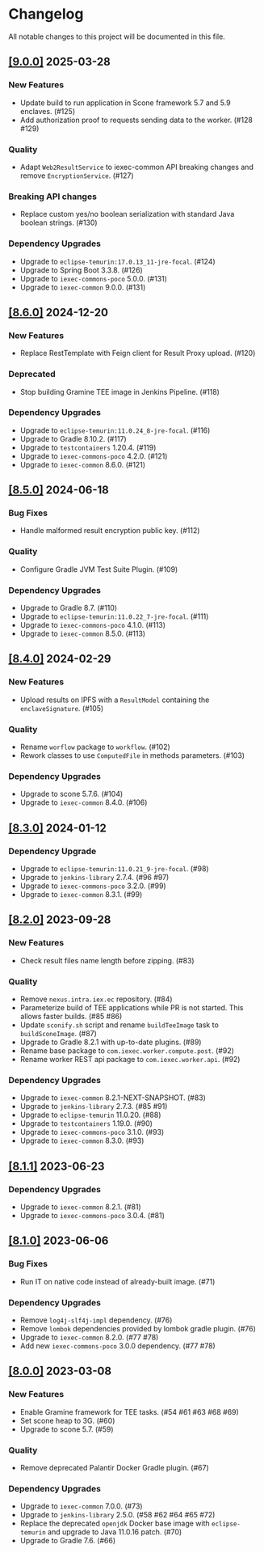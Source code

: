 # Changelog

All notable changes to this project will be documented in this file.

## [[9.0.0]](https://github.com/iExecBlockchainComputing/tee-worker-post-compute/releases/tag/v9.0.0) 2025-03-28

### New Features

- Update build to run application in Scone framework 5.7 and 5.9 enclaves. (#125)
- Add authorization proof to requests sending data to the worker. (#128 #129)

### Quality

- Adapt `Web2ResultService` to iexec-common API breaking changes and remove `EncryptionService`. (#127)

### Breaking API changes

- Replace custom yes/no boolean serialization with standard Java boolean strings. (#130)

### Dependency Upgrades

- Upgrade to `eclipse-temurin:17.0.13_11-jre-focal`. (#124)
- Upgrade to Spring Boot 3.3.8. (#126)
- Upgrade to `iexec-commons-poco` 5.0.0. (#131)
- Upgrade to `iexec-common` 9.0.0. (#131)

## [[8.6.0]](https://github.com/iExecBlockchainComputing/tee-worker-post-compute/releases/tag/v8.6.0) 2024-12-20

### New Features

- Replace RestTemplate with Feign client for Result Proxy upload. (#120)

### Deprecated

- Stop building Gramine TEE image in Jenkins Pipeline. (#118)

### Dependency Upgrades

- Upgrade to `eclipse-temurin:11.0.24_8-jre-focal`. (#116)
- Upgrade to Gradle 8.10.2. (#117)
- Upgrade to `testcontainers` 1.20.4. (#119)
- Upgrade to `iexec-commons-poco` 4.2.0. (#121)
- Upgrade to `iexec-common` 8.6.0. (#121)

## [[8.5.0]](https://github.com/iExecBlockchainComputing/tee-worker-post-compute/releases/tag/v8.5.0) 2024-06-18

### Bug Fixes

- Handle malformed result encryption public key. (#112)

### Quality

- Configure Gradle JVM Test Suite Plugin. (#109)

### Dependency Upgrades

- Upgrade to Gradle 8.7. (#110)
- Upgrade to `eclipse-temurin:11.0.22_7-jre-focal`. (#111)
- Upgrade to `iexec-commons-poco` 4.1.0. (#113)
- Upgrade to `iexec-common` 8.5.0. (#113)

## [[8.4.0]](https://github.com/iExecBlockchainComputing/tee-worker-post-compute/releases/tag/v8.4.0) 2024-02-29

### New Features

- Upload results on IPFS with a `ResultModel` containing the `enclaveSignature`. (#105)

### Quality

- Rename `worflow` package to `workflow`. (#102)
- Rework classes to use `ComputedFile` in methods parameters. (#103)

### Dependency Upgrades

- Upgrade to scone 5.7.6. (#104)
- Upgrade to `iexec-common` 8.4.0. (#106)

## [[8.3.0]](https://github.com/iExecBlockchainComputing/tee-worker-post-compute/releases/tag/v8.3.0) 2024-01-12

### Dependency Upgrade

- Upgrade to `eclipse-temurin:11.0.21_9-jre-focal`. (#98)
- Upgrade to `jenkins-library` 2.7.4. (#96 #97)
- Upgrade to `iexec-commons-poco` 3.2.0. (#99)
- Upgrade to `iexec-common` 8.3.1. (#99)

## [[8.2.0]](https://github.com/iExecBlockchainComputing/tee-worker-post-compute/releases/tag/v8.2.0) 2023-09-28

### New Features

- Check result files name length before zipping. (#83)

### Quality

- Remove `nexus.intra.iex.ec` repository. (#84)
- Parameterize build of TEE applications while PR is not started. This allows faster builds. (#85 #86)
- Update `sconify.sh` script and rename `buildTeeImage` task to `buildSconeImage`. (#87)
- Upgrade to Gradle 8.2.1 with up-to-date plugins. (#89)
- Rename base package to `com.iexec.worker.compute.post`. (#92)
- Rename worker REST api package to `com.iexec.worker.api`. (#92)

### Dependency Upgrades

- Upgrade to `iexec-common` 8.2.1-NEXT-SNAPSHOT. (#83)
- Upgrade to `jenkins-library` 2.7.3. (#85 #91)
- Upgrade to `eclipse-temurin` 11.0.20. (#88)
- Upgrade to `testcontainers` 1.19.0. (#90)
- Upgrade to `iexec-commons-poco` 3.1.0. (#93)
- Upgrade to `iexec-common` 8.3.0. (#93)

## [[8.1.1]](https://github.com/iExecBlockchainComputing/tee-worker-post-compute/releases/tag/v8.1.1) 2023-06-23

### Dependency Upgrades

- Upgrade to `iexec-common` 8.2.1. (#81)
- Upgrade to `iexec-commons-poco` 3.0.4. (#81)

## [[8.1.0]](https://github.com/iExecBlockchainComputing/tee-worker-post-compute/releases/tag/v8.1.0) 2023-06-06

### Bug Fixes

- Run IT on native code instead of already-built image. (#71)

### Dependency Upgrades

- Remove `log4j-slf4j-impl` dependency. (#76)
- Remove `lombok` dependencies provided by lombok gradle plugin. (#76)
- Upgrade to `iexec-common` 8.2.0. (#77 #78)
- Add new `iexec-commons-poco` 3.0.0 dependency. (#77 #78)

## [[8.0.0]](https://github.com/iExecBlockchainComputing/tee-worker-post-compute/releases/tag/v8.0.0) 2023-03-08

### New Features

- Enable Gramine framework for TEE tasks. (#54 #61 #63 #68 #69)
- Set scone heap to 3G. (#60)
- Upgrade to scone 5.7. (#59)

### Quality

- Remove deprecated Palantir Docker Gradle plugin. (#67)

### Dependency Upgrades

- Upgrade to `iexec-common` 7.0.0. (#73)
- Upgrade to `jenkins-library` 2.5.0. (#58 #62 #64 #65 #72)
- Replace the deprecated `openjdk` Docker base image with `eclipse-temurin` and upgrade to Java 11.0.16 patch. (#70)
- Upgrade to Gradle 7.6. (#66)
